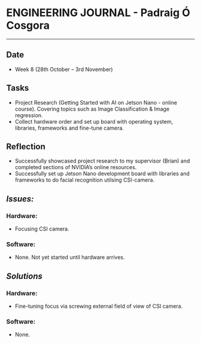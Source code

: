 
# **ENGINEERING JOURNAL - Padraig Ó Cosgora**
----------------------------------------------------------------------

## **Date**
-	Week 8 (28th October – 3rd November)

## **Tasks**
-	Project Research (Getting Started with AI on Jetson Nano - online course). Covering topics such as Image Classification & Image regression. 
-	Collect hardware order and set up board with operating system, libraries, frameworks and fine-tune camera.

## **Reflection**
-	Successfully showcased project research to my supervisor (Brian) and completed sections of NVIDIA’s online resources.
-	Successfully set up Jetson Nano development board with libraries and frameworks to do facial recognition utilsing CSI-camera.

## **_Issues:_**

### **Hardware:**
-	Focusing CSI camera.

### **Software:**
-	None. Not yet started until hardware arrives.

## **_Solutions_**

### **Hardware:**
-	Fine-tuning focus via screwing external field of view of CSI camera.


### **Software:**
-	None.
